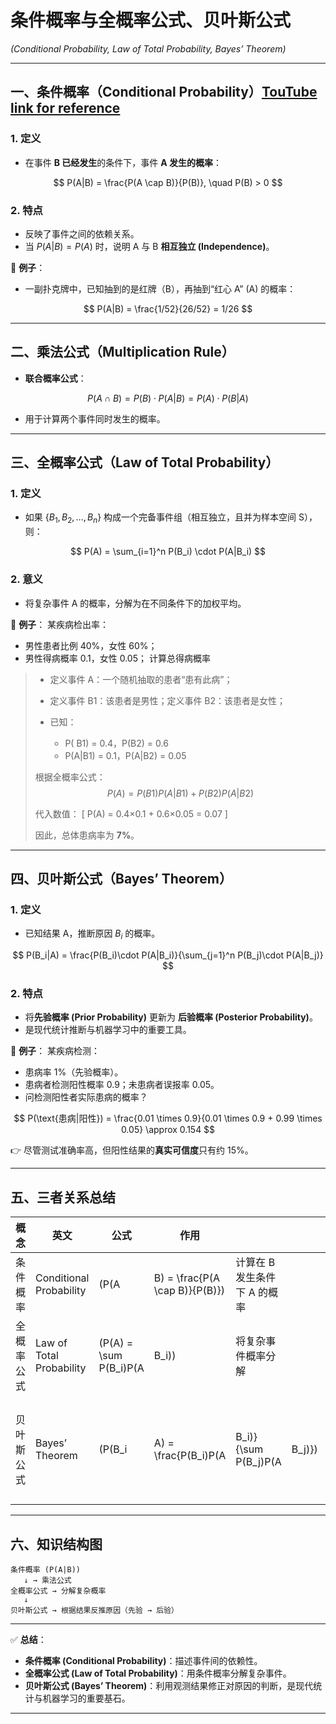 

# 条件概率与全概率公式、贝叶斯公式

*(Conditional Probability, Law of Total Probability, Bayes’ Theorem)*

---

## 一、条件概率（Conditional Probability）[TouTube link for reference](https://www.youtube.com/watch?v=H02B3aMNKzE)

### 1. 定义

* 在事件 **B 已经发生**的条件下，事件 **A 发生的概率**：

$$
P(A|B) = \frac{P(A \cap B)}{P(B)}, \quad P(B) > 0
$$

### 2. 特点

* 反映了事件之间的依赖关系。
* 当 $P(A|B) = P(A)$ 时，说明 A 与 B **相互独立 (Independence)**。

📍 **例子**：

* 一副扑克牌中，已知抽到的是红牌（B），再抽到“红心 A” (A) 的概率：

$$
P(A|B) = \frac{1/52}{26/52} = 1/26
$$

---

## 二、乘法公式（Multiplication Rule）

* **联合概率公式**：

$$
P(A \cap B) = P(B) \cdot P(A|B) = P(A) \cdot P(B|A)
$$

* 用于计算两个事件同时发生的概率。

---

## 三、全概率公式（Law of Total Probability）

### 1. 定义

* 如果 $\{B_1,B_2,\dots,B_n\}$ 构成一个完备事件组（相互独立，且并为样本空间 S），则：

$$
P(A) = \sum_{i=1}^n P(B_i) \cdot P(A|B_i)
$$

### 2. 意义

* 将复杂事件 A 的概率，分解为在不同条件下的加权平均。

📍 **例子**：
某疾病检出率：

* 男性患者比例 40%，女性 60%；
* 男性得病概率 0.1，女性 0.05；
  计算总得病概率  

>
> * 定义事件 A：一个随机抽取的患者“患有此病”；
> * 定义事件 B1：该患者是男性；定义事件 B2：该患者是女性；
> * 已知：
>
>   * P( B1)  = 0.4，P(B2) = 0.6 
>   * P(A|B1) = 0.1，P(A|B2) = 0.05
>
> 根据全概率公式：
$$
P(A) = P(B1)P(A|B1) + P(B2)P(A|B2)
$$
>
>
> 代入数值：
> [
> P(A) = 0.4×0.1 + 0.6×0.05 = 0.07
> ]
>
> 因此，总体患病率为 **7%**。

---

## 四、贝叶斯公式（Bayes’ Theorem）

### 1. 定义

* 已知结果 A，推断原因 $B_i$ 的概率。

$$
P(B_i|A) = \frac{P(B_i)\cdot P(A|B_i)}{\sum_{j=1}^n P(B_j)\cdot P(A|B_j)}
$$

### 2. 特点

* 将**先验概率 (Prior Probability)** 更新为 **后验概率 (Posterior Probability)**。
* 是现代统计推断与机器学习中的重要工具。

📍 **例子**：
某疾病检测：

* 患病率 1%（先验概率）。
* 患病者检测阳性概率 0.9；未患病者误报率 0.05。
* 问检测阳性者实际患病的概率？

$$
P(\text{患病|阳性}) = \frac{0.01 \times 0.9}{0.01 \times 0.9 + 0.99 \times 0.05} \approx 0.154
$$

👉 尽管测试准确率高，但阳性结果的**真实可信度**只有约 15%。

---

## 五、三者关系总结

| 概念    | 英文                       | 公式                      | 作用                             |                        |         |         |
| ----- | ------------------------ | ----------------------- | ------------------------------ | ---------------------- | ------- | ------- |
| 条件概率  | Conditional Probability  | (P(A                    | B) = \frac{P(A \cap B)}{P(B)}) | 计算在 B 发生条件下 A 的概率      |         |         |
| 全概率公式 | Law of Total Probability | (P(A) = \sum P(B\_i)P(A | B\_i))                         | 将复杂事件概率分解              |         |         |
| 贝叶斯公式 | Bayes’ Theorem           | (P(B\_i                 | A) = \frac{P(B\_i)P(A          | B\_i)}{\sum P(B\_j)P(A | B\_j)}) | 从结果推断原因 |

---

## 六、知识结构图

```
条件概率 (P(A|B))
   ↓ → 乘法公式
全概率公式 → 分解复杂概率
   ↓
贝叶斯公式 → 根据结果反推原因（先验 → 后验）
```

---

✅ **总结**：

* **条件概率 (Conditional Probability)**：描述事件间的依赖性。
* **全概率公式 (Law of Total Probability)**：用条件概率分解复杂事件。
* **贝叶斯公式 (Bayes’ Theorem)**：利用观测结果修正对原因的判断，是现代统计与机器学习的重要基石。

---


